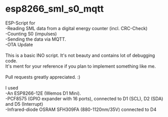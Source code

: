 # esp8266_sml_s0_mqtt
ESP-Script for<br>
-Reading SML data from a digital energy counter (incl. CRC-Check)<br>
-Counting S0 (impulses)<br>
-Sending the data via MQTT.<br>
-OTA Update<br>
<br>
This is a basic INO script. It's not beauty and contains lot of debugging code.<br>
It's ment for your reference if you plan to implement something like me.<br>
<br>
Pull requests greatly appreciated. :)<br>
<br>
I used<br>
-An ESP8266-12E (Wemos D1 Mini).<br>
-PCF8575 (GPIO expander with 16 ports), connected to D1 (SCL), D2 (SDA) and D5 (Interrupt)<br>
-Infrared-diode OSRAM SFH309FA (880-1120nm/35V) connected to D4<br>

